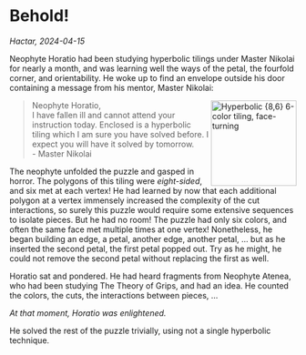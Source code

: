 # Behold!

_Hactar, 2024-04-15_

Neophyte Horatio had been studying hyperbolic tilings under Master Nikolai for nearly a month, and was learning well the ways of the petal, the fourfold corner, and orientability. He woke up to find an envelope outside his door containing a message from his mentor, Master Nikolai:

<img src="https://assets.hypercubing.xyz/img/mt/behold.png" alt="Hyperbolic {8,6} 6-color tiling, face-turning" width="150" align="right">

> Neophyte Horatio,  
> I have fallen ill and cannot attend your instruction today. Enclosed is a hyperbolic tiling which I am sure you have solved before. I expect you will have it solved by tomorrow.  
> \- Master Nikolai

The neophyte unfolded the puzzle and gasped in horror. The polygons of this tiling were _eight-sided_, and six met at each vertex! He had learned by now that each additional polygon at a vertex immensely increased the complexity of the cut interactions, so surely this puzzle would require some extensive sequences to isolate pieces. But he had no room! The puzzle had only six colors, and often the same face met multiple times at one vertex! Nonetheless, he began building an edge, a petal, another edge, another petal, ... but as he inserted the second petal, the first petal popped out. Try as he might, he could not remove the second petal without replacing the first as well.

Horatio sat and pondered. He had heard fragments from Neophyte Atenea, who had been studying The Theory of Grips, and had an idea. He counted the colors, the cuts, the interactions between pieces, ...

_At that moment, Horatio was enlightened._

He solved the rest of the puzzle trivially, using not a single hyperbolic technique.
